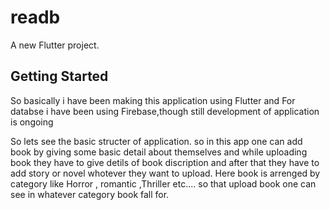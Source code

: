 # readb

A new Flutter project.

## Getting Started

So basically i have been making this application using Flutter and For databse i have been using Firebase,though still development of application is ongoing

So lets see the basic structer of application. 
so in this app one can add book by giving some basic detail about themselves and while uploading book they have to give detils of book discription and after that they have to add story or novel whotever they want to upload. 
Here book is arrenged by category like Horror , romantic ,Thriller etc....
so that upload book one can see in whatever category book fall for.
